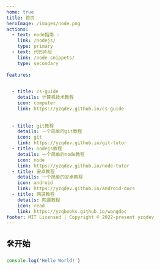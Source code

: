```yaml
---
home: true
title: 首页
heroImage: /images/node.png
actions:
  - text: node指南 💡
    link: /nodejs/
    type: primary
  - text: 代码片段
    link: /node-snippets/
    type: secondary
   
features:
   

  - title: cs-guide
    details: 计算机技术教程
    icon: computer
    link: https://yzqdev.github.io/cs-guide
 
  
  - title: git教程
    details: 一个简单的git教程
    icon: git
    link: https://yzqdev.github.io/git-tutor  
  - title: nodejs教程
    details: 一个简单的node教程
    icon: node
    link: https://yzqdev.github.io/node-tutor  
  - title: 安卓教程
    details: 一个简单的安卓教程
    icon: android
    link: https://yzqdev.github.io/android-docs
  - title: 网道教程
    details: 网道教程
    icon: read
    link: https://yzqbooks.github.io/wangdoc
footer: MIT Licensed | Copyright © 2022-present yzqdev
---
```

## 🛠开始

```js
console.log('Hello World!')
```
